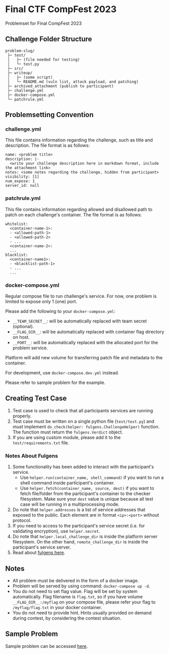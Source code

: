 # Final CTF CompFest 2023

Problemset for Final CompFest 2023

## Challenge Folder Structure
```
problem-slug/
 ├─ test/
 │   ├─ (file needed for testing)
 │   └─ test.py
 ├─ src/
 ├─ writeup/
 │   ├─ (some script)
 │   └─ README.md (vuln list, attack payload, and patching)
 ├─ archived_attachment (publish to participant)
 ├─ challenge.yml
 ├─ docker-compose.yml
 └─ patchrule.yml
```

## Problemsetting Convention
### challenge.yml
This file contains information regarding the challenge, such as title and description. The file format is as follows:
```
name: <problem title>
description: |-
  <write your challenge description here in markdown format, include the attachment link>
notes: <some notes regarding the challenge, hidden from participant>
visibility: [1]
num_expose: 1
server_id: null
```

### patchrule.yml
This file contains information regarding allowed and disallowed path to patch on each challenge's container. The file format is as follows:
```
whitelist:
  <container-name-1>:
  - <allowed-path-1>
  - <allowed-path-2>
  - ...
  <container-name-2>:
  ...
blacklist:
  <container-name1>:
  - <blacklist-path-1>
  - ...
  ...
```

### docker-compose.yml
Regular compose file to run challenge's service. For now, one problem is limited to expose only 1 (one) port.

Please add the following to your `docker-compose.yml`:
- `__TEAM_SECRET__`: will be automatically replaced with team secret (optional).
- `__FLAG_DIR__`: will be automatically replaced with container flag directory on host.
- `__PORT__`: will be automatically replaced with the allocated port for the problem service.

Platform will add new volume for transferring patch file and metadata to the container.

For development, use `docker-compose.dev.yml` instead.

Please refer to sample problem for the example.

## Creating Test Case
1. Test case is used to check that all participants services are running properly.
1. Test case must be written on a single python file (`test/test.py`) and must implement `do_check(helper: fulgens.ChallengeHelper)` function. The function must return the `fulgens.Verdict` object.
1. If you are using custom module, please add it to the `test/requirements.txt` file.

### Notes About Fulgens
1. Some functionality has been added to interact with the participant's service.
    - Use `helper.run(container_name, shell_command)` if you want to run a shell command inside participant's container.
    - Use `helper.fetch(container_name, source, dest)` if you want to fetch file/folder from the participant's container to the checker filesystem. Make sure your `dest` value is unique because all test case will be running in a multiprocessing mode.
1. Do note that `helper.addresses` is a list of service addresses that exposed to the public. Each element are in format `<ip>:<port>` without protocol. 
1. If you need to access to the participant's service secret (i.e. for validating encryption), use `helper.secret`.
1. Do note that `helper.local_challenge_dir` is inside the platform server filesystem. On the other hand, `remote_challenge_dir` is inside the participant's service server.
1. Read about [fulgens here](https://github.com/CTF-Compfest-15/fulgens).

## Notes
- All problem must be delivered in the form of a docker image.
- Problem will be served by using command: `docker-compose up -d`.
- You do not need to set flag value. Flag will be set by system automatically. Flag filename is `flag.txt`, so if you have volume `__FLAG_DIR__:/myflag` on your compose file, please refer your flag to `/myflag/flag.txt` in your docker container.
- You do not need to provide hint. Hints usually provided on demand during contest, by considering the contest situation.

## Sample Problem
Sample problem can be accessed [here](https://github.com/CTF-Compfest-15/internal-and-fasilkom-23).